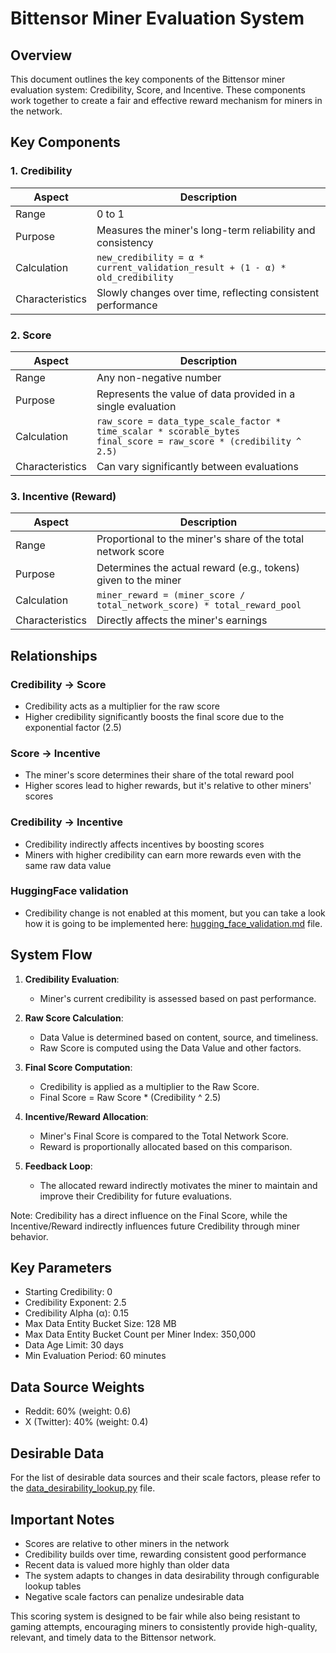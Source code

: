 # Bittensor Miner Evaluation System

## Overview

This document outlines the key components of the Bittensor miner evaluation system: Credibility, Score, and Incentive. These components work together to create a fair and effective reward mechanism for miners in the network.

## Key Components

### 1. Credibility

| Aspect | Description |
|--------|-------------|
| Range | 0 to 1 |
| Purpose | Measures the miner's long-term reliability and consistency |
| Calculation | `new_credibility = α * current_validation_result + (1 - α) * old_credibility` |
| Characteristics | Slowly changes over time, reflecting consistent performance |

### 2. Score

| Aspect | Description |
|--------|-------------|
| Range | Any non-negative number |
| Purpose | Represents the value of data provided in a single evaluation |
| Calculation | `raw_score = data_type_scale_factor * time_scalar * scorable_bytes` <br> `final_score = raw_score * (credibility ^ 2.5)` |
| Characteristics | Can vary significantly between evaluations |

### 3. Incentive (Reward)

| Aspect | Description |
|--------|-------------|
| Range | Proportional to the miner's share of the total network score |
| Purpose | Determines the actual reward (e.g., tokens) given to the miner |
| Calculation | `miner_reward = (miner_score / total_network_score) * total_reward_pool` |
| Characteristics | Directly affects the miner's earnings |

## Relationships

### Credibility → Score
- Credibility acts as a multiplier for the raw score
- Higher credibility significantly boosts the final score due to the exponential factor (2.5)

### Score → Incentive
- The miner's score determines their share of the total reward pool
- Higher scores lead to higher rewards, but it's relative to other miners' scores

### Credibility → Incentive
- Credibility indirectly affects incentives by boosting scores
- Miners with higher credibility can earn more rewards even with the same raw data value

### HuggingFace validation
- Credibility change is not enabled at this moment, but you can take a look how it is going to be implemented here:  [hugging_face_validation.md](/docs/hugging_face_validation.md) file.
## System Flow

1. **Credibility Evaluation**:
   - Miner's current credibility is assessed based on past performance.

2. **Raw Score Calculation**:
   - Data Value is determined based on content, source, and timeliness.
   - Raw Score is computed using the Data Value and other factors.

3. **Final Score Computation**:
   - Credibility is applied as a multiplier to the Raw Score.
   - Final Score = Raw Score * (Credibility ^ 2.5)

4. **Incentive/Reward Allocation**:
   - Miner's Final Score is compared to the Total Network Score.
   - Reward is proportionally allocated based on this comparison.

5. **Feedback Loop**:
   - The allocated reward indirectly motivates the miner to maintain and improve their Credibility for future evaluations.

Note: Credibility has a direct influence on the Final Score, while the Incentive/Reward indirectly influences future Credibility through miner behavior.

## Key Parameters

- Starting Credibility: 0
- Credibility Exponent: 2.5
- Credibility Alpha (α): 0.15
- Max Data Entity Bucket Size: 128 MB
- Max Data Entity Bucket Count per Miner Index: 350,000
- Data Age Limit: 30 days
- Min Evaluation Period: 60 minutes

## Data Source Weights
- Reddit: 60% (weight: 0.6)
- X (Twitter): 40% (weight: 0.4)

## Desirable Data

For the list of desirable data sources and their scale factors, please refer to the [data_desirability_lookup.py](/rewards/data_desirability_lookup.py) file.

## Important Notes

- Scores are relative to other miners in the network
- Credibility builds over time, rewarding consistent good performance
- Recent data is valued more highly than older data
- The system adapts to changes in data desirability through configurable lookup tables
- Negative scale factors can penalize undesirable data

This scoring system is designed to be fair while also being resistant to gaming attempts, encouraging miners to consistently provide high-quality, relevant, and timely data to the Bittensor network.